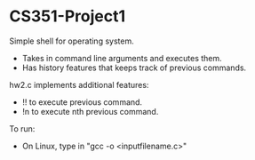 # CS351-Project1

Simple shell for operating system. 
- Takes in command line arguments and executes them.
- Has history features that keeps track of previous commands.

hw2.c implements additional features:
- !! to execute previous command.
- !n to execute nth previous command.

To run:
- On Linux, type in "gcc -o <outputfilename> <inputfilename.c>"
